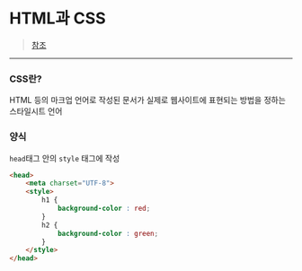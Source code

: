 # HTML과 CSS

>[참조](https://lktprogrammer.tistory.com/79)

---

### CSS란?

HTML 등의 마크업 언어로 작성된 문서가 실제로 웹사이트에 표현되는 방법을 정하는 스타일시트 언어

### 양식

`head`태그 안의 `style` 태그에 작성

```markdown
<head>
    <meta charset="UTF-8">
    <style>
        h1 {
            background-color : red;
        }
        h2 {
            background-color : green;
        }
    </style>
</head>
```

